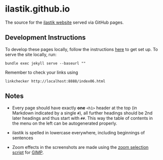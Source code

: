 # ilastik.github.io

The source for the [ilastik website](http://ilastik.github.io) served via GitHub pages.

## Development Instructions

To develop these pages locally, follow the instructions [here](https://help.github.com/articles/setting-up-your-github-pages-site-locally-with-jekyll/) to get set up.
To serve the site locally, run:

    bundle exec jekyll serve --baseurl ""

Remember to check your links using

    linkchecker http://localhost:8888/index06.html

## Notes

* Every page should have exactly **one** `<h1>` header at the top (in Markdown indicated by a single `#`), 
 all further headings should be 2nd later headings and thus start with `##`. 
 This way the table of contents in the menu on the left can be autogenerated properly. 

* ilastik is spelled in lowercase everywhere, including beginnings of sentences

* Zoom effects in the screenshots are made using the [zoom selection script](http://gimpchat.com/viewtopic.php?f=9&t=3374) for [GIMP](http://www.gimp.org).
